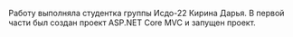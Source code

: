 Работу выполняла студентка группы Исдо-22 Кирина Дарья.
В первой части был создан проект ASP.NET Core MVC и запущен проект.
